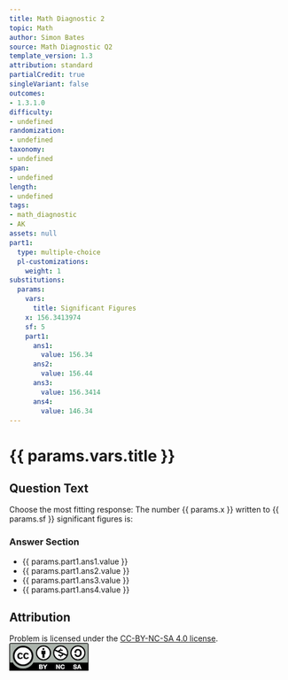 ```yaml
---
title: Math Diagnostic 2
topic: Math
author: Simon Bates
source: Math Diagnostic Q2
template_version: 1.3
attribution: standard
partialCredit: true
singleVariant: false
outcomes:
- 1.3.1.0
difficulty:
- undefined
randomization:
- undefined
taxonomy:
- undefined
span:
- undefined
length:
- undefined
tags:
- math_diagnostic
- AK
assets: null
part1:
  type: multiple-choice
  pl-customizations:
    weight: 1
substitutions:
  params:
    vars:
      title: Significant Figures
    x: 156.3413974
    sf: 5
    part1:
      ans1:
        value: 156.34
      ans2:
        value: 156.44
      ans3:
        value: 156.3414
      ans4:
        value: 146.34
---
```

# {{ params.vars.title }}

## Question Text

Choose the most fitting response:
The number {{ params.x }} written to {{ params.sf }} significant figures is:

### Answer Section

- {{ params.part1.ans1.value }}
- {{ params.part1.ans2.value }}
- {{ params.part1.ans3.value }}
- {{ params.part1.ans4.value }}

## Attribution

Problem is licensed under the [CC-BY-NC-SA 4.0 license](https://creativecommons.org/licenses/by-nc-sa/4.0/).<br> ![The Creative Commons 4.0 license requiring attribution-BY, non-commercial-NC, and share-alike-SA license.](https://raw.githubusercontent.com/firasm/bits/master/by-nc-sa.png)
